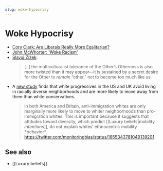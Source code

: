 ```yaml
---
slug: woke-hypocrisy
---
```


# Woke Hypocrisy

- [Cory Clark: Are Liberals Really More Egalitarian?](https://www.psychologytoday.com/gb/blog/the-antisocial-psychologist/202102/are-liberals-really-more-egalitarian)
- [John McWhorter: 'Woke Racism'](https://reason.com/video/2021/11/19/john-mcwhorter-woke-racism-has-betrayed-black-america/)
- [Slavoj Žižek](https://www.cabinetmagazine.org/issues/2/zizek.php):
    > [..] the multiculturalist tolerance of the Other’s Otherness is also more twisted than it may appear—it is sustained by a secret desire for the Other to *remain* “other,” not to become too much like us.
- A [new study](https://onlinelibrary.wiley.com/doi/10.1111/ssqu.13268) finds that white progressives in the US and UK avoid living in racially diverse neighborhoods and are more likely to move away from them than white conservatives.
    > in both America and Britain, anti-immigration whites are only marginally more likely to move to whiter neighborhoods than pro-immigration whites. This is important because it suggests that attitudes toward diversity, which predict [[Luxury beliefs|mobility *intentions*]], do not explain whites’ ethnocentric mobility \*behavior\*. https://twitter.com/monitoringbias/status/1655343781049139201

## See also

- [[Luxury beliefs]]